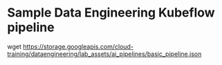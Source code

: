 # Sample Data Engineering Kubeflow pipeline

wget https://storage.googleapis.com/cloud-training/dataengineering/lab_assets/ai_pipelines/basic_pipeline.json
